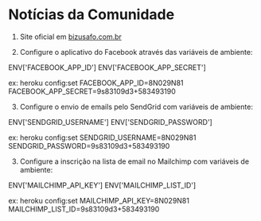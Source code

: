 # Notícias da Comunidade

1. Site oficial em [bizusafo.com.br](http://bizusafo.com.br)

2. Configure o aplicativo do Facebook através das variáveis de ambiente:

ENV['FACEBOOK_APP_ID']
ENV['FACEBOOK_APP_SECRET']

ex: heroku config:set FACEBOOK_APP_ID=8N029N81 FACEBOOK_APP_SECRET=9s83109d3+583493190

3. Configure o envio de emails pelo SendGrid com variáveis de ambiente:

ENV['SENDGRID_USERNAME']
ENV['SENDGRID_PASSWORD']

ex: heroku config:set SENDGRID_USERNAME=8N029N81 SENDGRID_PASSWORD=9s83109d3+583493190

3. Configure a inscrição na lista de email no Mailchimp com variáveis de ambiente:

ENV['MAILCHIMP_API_KEY']
ENV['MAILCHIMP_LIST_ID']

ex: heroku config:set MAILCHIMP_API_KEY=8N029N81 MAILCHIMP_LIST_ID=9s83109d3+583493190
